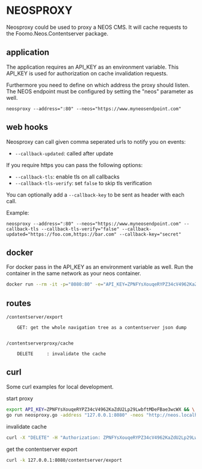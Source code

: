 NEOSPROXY
======

Neosproxy could be used to proxy a NEOS CMS.
It will cache requests to the Foomo.Neos.Contentserver package.

application
----

The application requires an API_KEY as an environment variable.
This API_KEY is used for authorization on cache invalidation requests.

Furthermore you need to define on which address the proxy should listen.
The NEOS endpoint must be configured by setting the "neos" parameter as well.

```
neosproxy --address=":80" --neos="https://www.myneosendpoint.com"
```

web hooks
----

Neosproxy can call given comma seperated urls to notify you on events:


* `--callback-updated`: called after update

If you require https you can pass the following options:

* `--callback-tls`: enable tls on all callbacks
* `--callback-tls-verify`: set `false` to skip tls verification

You can optionally add a `--callback-key` to be sent as header with each call.  

Example:

```
neosproxy --address=":80" --neos="https://www.myneosendpoint.com" --callback-tls --callback-tls-verify="false" --callback-updated="https://foo.com,https://bar.com" --callback-key="secret"
```

docker
----

For docker pass in the API_KEY as an environment variable as well.
Run the container in the same network as your neos container. 

```bash
docker run --rm -it -p="8080:80" -e="API_KEY=ZPNFYsXouqeRYPZ34cV4962KaZdU2Lp29LwbftMDeFBae3wcWX" foomo/neosproxy:latest -neos https://www.myneosendpoint.com 
```

routes
----

```
/contentserver/export

	GET: get the whole navigation tree as a contentserver json dump


/contentserverproxy/cache

	DELETE     : invalidate the cache

```

curl
----

Some curl examples for local development.

start proxy

```bash
export API_KEY=ZPNFYsXouqeRYPZ34cV4962KaZdU2Lp29LwbftMDeFBae3wcWX && \
go run neosproxy.go -address "127.0.0.1:8080" -neos "http://neos.localhost"
```

invalidate cache

```bash
curl -X "DELETE" -H "Authorization: ZPNFYsXouqeRYPZ34cV4962KaZdU2Lp29LwbftMDeFBae3wcWX" 127.0.0.1:8080/contentserverproxy/cache
```

get the contentserver export

```bash
curl -k 127.0.0.1:8080/contentserver/export
```
